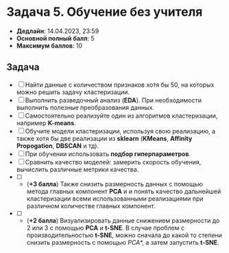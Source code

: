 # Задача 5. Обучение без учителя

* **Дедлайн**: 14.04.2023, 23:59
* **Основной полный балл**: 5
* **Максимум баллов**: 10

## Задача

- [ ] Найти данные с количеством признаков хотя бы 50, на которых можно решить задачу кластеризации.
- [ ] Выполнить разведочный анализ (**EDA**). При необходимости выполнить полезные преобразования данных.
- [ ] Самостоятельно реализуйте один из алгоритмов кластеризации, например **K-means**.
- [ ] Обучите модели кластеризации, используя свою реализацию, а также хотя бы две реализации из **sklearn** (**KMeans**, **Affinity Propogation**, **DBSCAN** и тд).
- [ ] При обучении использовать **подбор гиперпараметров**.
- [ ] Сравнить качество моделей: замерить скорость обучения, вычислить различные метрики качества.
- [ ] * (**+3 балла**) Также снизить размерность данных с помощью метода главных компонент **PCA** и и понять качество дальнейшей кластеризации всеми использованными реализациями при различном количестве главных компонент.
- [ ] * (**+2 балла**) Визуализировать данные снижением размерности до 2 или 3 с помощью **PCA** и **t-SNE**. В случае проблем с производительностью **t-SNE**, можно сначала до какой то степени снизить размерность с помощью *PCA**, а затем запустить **t-SNE**.
